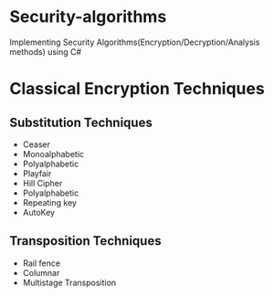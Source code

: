 # Security-algorithms
Implementing Security Algorithms(Encryption/Decryption/Analysis methods) using C#


# Classical Encryption Techniques
## Substitution Techniques
- Ceaser
- Monoalphabetic
- Polyalphabetic
- Playfair
- Hill Cipher 
- Polyalphabetic
- Repeating key
- AutoKey
## Transposition Techniques
- Rail fence
- Columnar
- Multistage Transposition

